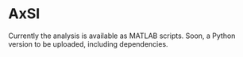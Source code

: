 # AxSI
Currently the analysis is available as MATLAB scripts.
Soon, a Python version to be uploaded, including dependencies.
